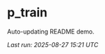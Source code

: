 # p_train

Auto-updating README demo.

<!--START_SECTION:status-->
_Last run: 2025-08-27 15:21 UTC_
<!--END_SECTION:status-->















































































































































































